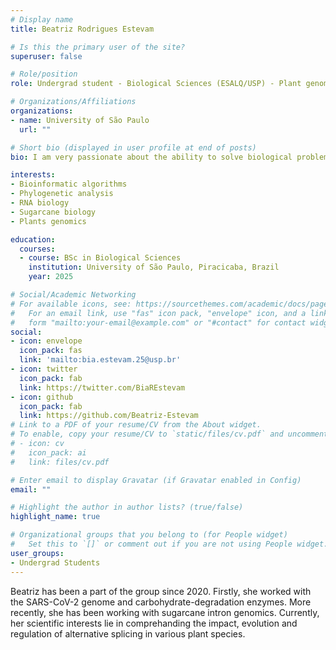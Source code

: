 ```yaml
---
# Display name
title: Beatriz Rodrigues Estevam

# Is this the primary user of the site?
superuser: false

# Role/position
role: Undergrad student - Biological Sciences (ESALQ/USP) - Plant genomics

# Organizations/Affiliations
organizations:
- name: University of São Paulo 
  url: ""

# Short bio (displayed in user profile at end of posts)
bio: I am very passionate about the ability to solve biological problems with bioinformatics.

interests:
- Bioinformatic algorithms
- Phylogenetic analysis
- RNA biology  
- Sugarcane biology
- Plants genomics

education:
  courses:
  - course: BSc in Biological Sciences
    institution: University of São Paulo, Piracicaba, Brazil
    year: 2025

# Social/Academic Networking
# For available icons, see: https://sourcethemes.com/academic/docs/page-builder/#icons
#   For an email link, use "fas" icon pack, "envelope" icon, and a link in the
#   form "mailto:your-email@example.com" or "#contact" for contact widget.
social:
- icon: envelope
  icon_pack: fas
  link: 'mailto:bia.estevam.25@usp.br'
- icon: twitter
  icon_pack: fab
  link: https://twitter.com/BiaREstevam
- icon: github
  icon_pack: fab
  link: https://github.com/Beatriz-Estevam
# Link to a PDF of your resume/CV from the About widget.
# To enable, copy your resume/CV to `static/files/cv.pdf` and uncomment the lines below.
# - icon: cv
#   icon_pack: ai
#   link: files/cv.pdf

# Enter email to display Gravatar (if Gravatar enabled in Config)
email: ""

# Highlight the author in author lists? (true/false)
highlight_name: true

# Organizational groups that you belong to (for People widget)
#   Set this to `[]` or comment out if you are not using People widget.
user_groups:
- Undergrad Students
---
```


Beatriz has been a part of the group since 2020. Firstly, she worked with the SARS-CoV-2 genome and carbohydrate-degradation enzymes. More recently, she has been working with sugarcane intron genomics. Currently, her scientific interests lie in comprehanding the impact, evolution and regulation of alternative splicing in various plant species.  
